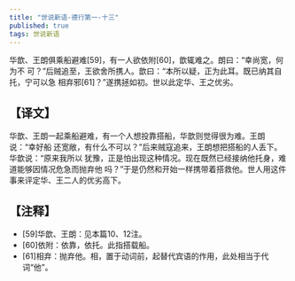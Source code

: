 ```yaml
---
title: "世说新语-德行第一-十三"
published: true
tags: 世说新语
---
```


华歆、王朗俱乘船避难[59]，有一人欲依附[60]，歆辄难之。朗曰：“幸尚宽，何为不
可？”后贼追至，王欲舍所携人。歆曰：“本所以疑，正为此耳。既已纳其自托，宁可以急
相弃邪[61]？”遂携拯如初。世以此定华、王之优劣。

## 【译文】

华歆、王朗一起乘船避难，有一个人想投靠搭船，华歆则觉得很为难。王朗说：“幸好船
还宽敞，有什么不可以？”后来贼寇追来，王朗想把搭船的人丢下。华歆说：“原来我所以
犹豫，正是怕出现这种情况。现在既然已经接纳他托身，难道能够因情况危急而抛弃他
吗？”于是仍然和开始一样携带着搭救他。世人用这件事来评定华、王二人的优劣高下。

## 【注释】

- [59]华歆、王朗：见本篇10、12注。
- [60]依附：依靠，依托。此指搭载船。
- [61]相弃：抛弃他。相，置于动词前，起替代宾语的作用，此处相当于代词“他”。
